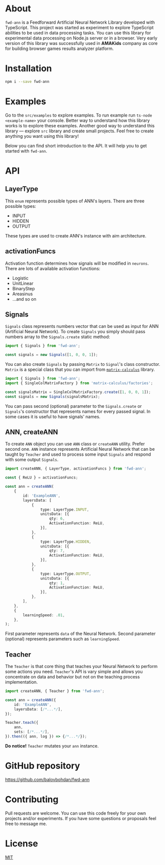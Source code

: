 # About
`fwd-ann` is a Feedforward Artificial Neural Network Library developed with TypeScript.
This project was started as experiment to explore TypeScript abilities to be used in
data processing tasks. You can use this library for experimental data processing on Node.js
server or in a browser. Very early version of this library was successfully used in **AMAKids**
company as core for building browser games results analyzer platform.

# Installation
```bash
npm i --save fwd-ann
```

# Examples
Go to the `src/examples` to explore examples. To run example run `ts-node <example-name>`
your console. Better way to understand how this library works is to explore these examples.
Another good way to understand this library — explore `src` library and create
small projects. Feel free to create anything you want using this library!

Below you can find short introduction to the API. It will help you to get
started with `fwd-ann`.


# API

## LayerType
This `enum` represents possible types of ANN's layers. There are three possible types:

* INPUT
* HIDDEN
* OUTPUT

These types are used to create ANN's instance with aim architecture.

## activationFuncs
Activation function determines how signals will be modified in `neurons`. There are lots of
available activation functions:
* Logistic
* UnitLinear
* BinaryStep
* Areasinus
* ...and so on

## Signals
`Signals` class represents numbers vector that can be used as input for
ANN (Artificial Neural Network). To create `Signals` you simply should pass numbers array
to the `Signals.create` static method:
```typescript
import { Signals } from 'fwd-ann';

const signals = new Signals([1, 0, 0, 1]);
```
You can also create `Signals` by passing `Matrix` to `Signal`'s class constructor. `Matrix` is a
special class that you can import from
[`matrix-calculus`](https://www.npmjs.com/package/matrix-calculus) library.
```typescript
import { Signals } from 'fwd-ann';
import { SingleColMatrixFactory } from 'matrix-calculus/factories';

const signalsMatrix = SingleColMatrixFactory.create([1, 0, 0, 1]);
const signals = new Signals(signalsMatrix);
```
You can pass second (optional) parameter to the `Signals.create` or `Signals`'s constructor that
represents names for every passed signal. In some cases it is useful to have signals' names.

## ANN, createANN
To create `ANN` object you can use `ANN` class or `createANN` utility. Prefer second one.
`ANN` instance represents Artificial Neural Network that can be taught by `Teacher`
and used to process some input `Signals` and respond with some output `Signals`.
```typescript
import createANN, { LayerType, activationFuncs } from 'fwd-ann';

const { ReLU } = activationFuncs;

const ann = createANN(
    {
        id: 'ExampleANN',
        layersData: [
            {
                type: LayerType.INPUT,
                unitsData: [{
                    qty: 6,
                    ActivationFunction: ReLU,
                }],
            },
            {
                type: LayerType.HIDDEN,
                unitsData: [{
                    qty: 7,
                    ActivationFunction: ReLU,
                }],
            },
            {
                type: LayerType.OUTPUT,
                unitsData: [{
                    qty: 1,
                    ActivationFunction: ReLU,
                }],
            },
        ],
    },
    {
        learningSpeed: .01,
    },
);
```
First parameter represents `data` of the Neural Network. Second parameter (optional) represents
parameters such as `learningSpeed`.

## Teacher
The `Teacher` is that core thing that teaches your Neural Network to perform
some actions you need. `Teacher`'s API is vary simple and allows you concentrate on
data and behavior but not on the teaching process implementation.
```typescript
import createANN, { Teacher } from 'fwd-ann';

const ann = createANN({
    id: 'ExampleANN',
    layersData: [/*...*/],
});

Teacher.teach({
    ann,
    sets: [/*...*/],
}).then(({ ann, log }) => {/*...*/});
```
**Do notice!** `Teacher` mutates your `ann` instance.

# GitHub repository
https://github.com/balovbohdan/fwd-ann

# Contributing
Pull requests are welcome. You can use this code freely for
your own projects and/or experiments. If you have some questions or proposals
feel free to message me.

# License
[MIT](https://choosealicense.com/licenses/mit/)
